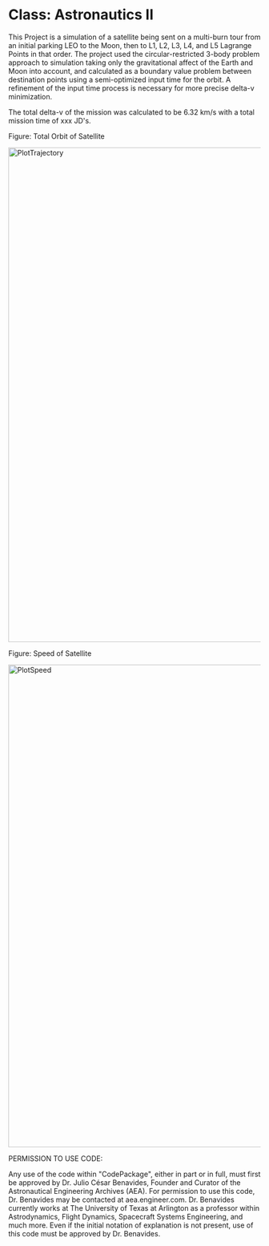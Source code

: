 # Class: Astronautics II

This Project is a simulation of a satellite being sent on a multi-burn tour from an initial parking LEO to the Moon, then to L1, L2, L3, L4, and L5 Lagrange Points in that order. The project used the circular-restricted 3-body problem approach to simulation taking only the gravitational affect of the Earth and Moon into account, and calculated as a boundary value problem between destination points using a semi-optimized input time for the orbit. A refinement of the input time process is necessary for more precise delta-v minimization.

The total delta-v of the mission was calculated to be 6.32 km/s with a total mission time of xxx JD's.

Figure: Total Orbit of Satellite

<img width="962" height="987" alt="PlotTrajectory" src="https://github.com/user-attachments/assets/fdbc01c5-b9ec-45e4-9e45-90fceaec0d8c" />

Figure: Speed of Satellite

<img width="1920" height="963" alt="PlotSpeed" src="https://github.com/user-attachments/assets/6cc73212-0d01-420d-b76d-385d7f1d583b" />

PERMISSION TO USE CODE:

Any use of the code within "CodePackage", either in part or in full, must first be approved by Dr. Julio César Benavides, Founder and Curator of the Astronautical Engineering Archives (AEA). For permission to use this code, Dr. Benavides may be contacted at aea.engineer.com. Dr. Benavides currently works at The University of Texas at Arlington as a professor within Astrodynamics, Flight Dynamics, Spacecraft Systems Engineering, and much more. Even if the initial notation of explanation is not present, use of this code must be approved by Dr. Benavides.

